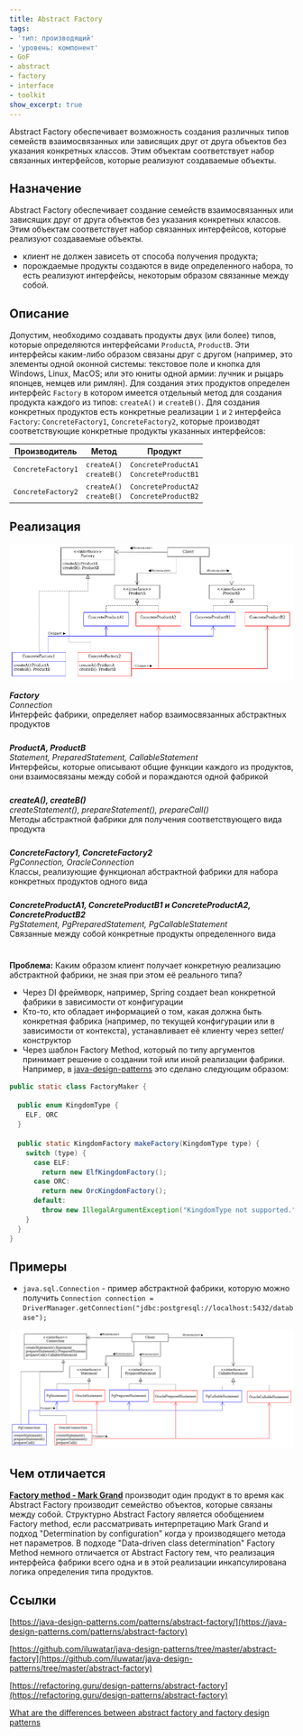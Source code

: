 ```yaml
---
title: Abstract Factory
tags:
- 'тип: производящий'
- 'уровень: компонент'
- GoF
- abstract
- factory
- interface
- toolkit
show_excerpt: true
---
```


Abstract Factory обеспечивает возможность создания различных типов семейств
взаимосвязанных или зависящих друг от друга объектов без указания конкретных
классов. Этим объектам соответствует набор связанных интерфейсов, которые
реализуют создаваемые объекты.

<!--more-->

<style>
    .wrap {
        padding-bottom: 25px;
    }

    .spoiler >  input + .box {
    	display: none;
    }
    .spoiler >  input:checked + .box {
    	display: block;
    }
    .bootstrap.card {
        max-width: 100%;
    }
    h5.mb-0 {
        margin-top: 0;
    }
    .no-shadow.btn:focus {
     box-shadow: none !important;
    }
</style>

## Назначение
Abstract Factory обеспечивает создание семейств взаимосвязанных или зависящих
друг от друга объектов без указания конкретных классов. Этим объектам
соответствует набор связанных интерфейсов, которые реализуют создаваемые
объекты.

- клиент не должен зависеть от способа получения продукта;
- порождаемые продукты создаются в виде определенного набора, то есть реализуют
интерфейсы, некоторым образом связанные между собой.

## Описание
Допустим, необходимо создавать продукты двух (или более) типов, которые
определяются интерфейсами `ProductA`, `ProductB`. Эти интерфейсы каким-либо
образом связаны друг с другом (например, это элементы одной оконной системы:
текстовое поле и кнопка для Windows, Linux, MacOS; или это юниты одной армии:
лучник и рыцарь японцев, немцев или римлян). Для создания этих продуктов
определен интерфейс `Factory` в котором имеется отдельный метод для создания
продукта каждого из типов: `createA()` и `createB()`. Для создания конкретных
продуктов есть конкретные реализации `1` и `2` интерфейса `Factory`:
`ConcreteFactory1`, `ConcreteFactory2`, которые производят соответствующие
конкретные продукты указанных интерфейсов:

| Производитель           |Метод              |Продукт              |
| ------------------------|:-------------------:|:-------------------:|
| `ConcreteFactory1`      | `createA()`<br>`createB()`| `ConcreteProductA1`<br> `ConcreteProductB1`|
| `ConcreteFactory2`      | `createA()`<br>`createB()`| `ConcreteProductA2`<br> `ConcreteProductB2`|


## Реализация

<p align="center">
  <img src="/assets/images/abstract-factory/abstract-factory.png" />
</p>

<div class="grid grid--px-0">
  <div class="cell cell--lg-3 cell--3"><b><i>Factory</i></b></div>
  <div class="cell cell--auto"><i>Connection</i></div>
  <div class="cell cell--lg-12 wrap">Интерфейс фабрики, определяет набор взаимосвязанных абстрактных продуктов</div>

  <div class="cell cell--lg-3 cell--3"><b><i>ProductA, ProductB</i></b></div>
  <div class="cell cell--auto"><i>Statement, PreparedStatement, CallableStatement</i></div>
  <div class="cell cell--lg-12 wrap">Интерфейсы, которые описывают общие функции каждого из продуктов, они взаимосвязаны между собой и пораждаются одной фабрикой</div>

  <div class="cell cell--lg-3 cell--3"><b><i>createA(), createB()</i></b></div>
  <div class="cell cell--auto"><i>createStatement(), prepareStatement(), prepareCall()</i></div>
  <div class="cell cell--lg-12 wrap">Методы абстрактной фабрики для получения соответствующего вида продукта</div>

  <div class="cell cell--lg-3 cell--3"><b><i>ConcreteFactory1, ConcreteFactory2</i></b></div>
  <div class="cell cell--auto"><i>PgConnection, OracleConnection</i></div>
  <div class="cell cell--lg-12 wrap">Классы, реализующие функционал абстрактной фабрики для набора конкретных продуктов одного вида</div>

  <div class="cell cell--lg-3 cell--3"><b><i>ConcreteProductA1, ConcreteProductB1 и ConcreteProductA2, ConcreteProductB2</i></b></div>
  <div class="cell cell--auto"><i>PgStatement, PgPreparedStatement, PgCallableStatement</i></div>
  <div class="cell cell--lg-12 wrap">Связанные между собой конкретные продукты определенного вида</div>

</div>

**Проблема:**
Каким образом клиент получает конкретную реализацию абстрактной фабрики, не зная
при этом её реального типа?

* Через DI фреймворк, например, Spring создает bean конкретной фабрики в
зависимости от конфигурации
* Кто-то, кто обладает информацией о том, какая должна быть конкретная фабрика
(например, по текущей конфигурации или в зависимости от контекста),
устанавливает её клиенту через setter/конструктор
* Через шаблон Factory Method, который по типу аргументов принимает решение о
создании той или иной реализации фабрики. Например, в [java-design-patterns](https://java-design-patterns.com/patterns/abstract-factory)
это сделано следующим образом:

```java
public static class FactoryMaker {

  public enum KingdomType {
    ELF, ORC
  }

  public static KingdomFactory makeFactory(KingdomType type) {
    switch (type) {
      case ELF:
        return new ElfKingdomFactory();
      case ORC:
        return new OrcKingdomFactory();
      default:
        throw new IllegalArgumentException("KingdomType not supported.");
    }
  }
}

```


## Примеры
- `java.sql.Connection` - пример абстрактной фабрики, которую можно получить `Connection connection = DriverManager.getConnection("jdbc:postgresql://localhost:5432/database");`

<p align="center">
  <img src="/assets/images/abstract-factory/abstract-factory-example.png" />
</p>

## Чем отличается
**[Factory method - Mark Grand](/2021/02/28/factory-method-mark-grand.html)** производит один продукт в то время как Abstract Factory
производит семейство объектов, которые связаны между собой. Структурно Abstract Factory является обобщением Factory method,
 если рассматривать интерпретацию Mark Grand и подход "Determination by configuration" когда у производящего метода нет параметров.
В подходе "Data-driven class determination" Factory Method немного отличается от Abstract Factory тем, что реализация интерфейса
фабрики всего одна и в этой реализации инкапсулирована логика определения типа продуктов.


## Ссылки
[https://java-design-patterns.com/patterns/abstract-factory/](https://java-design-patterns.com/patterns/abstract-factory)

[https://github.com/iluwatar/java-design-patterns/tree/master/abstract-factory](https://github.com/iluwatar/java-design-patterns/tree/master/abstract-factory)

[https://refactoring.guru/design-patterns/abstract-factory](https://refactoring.guru/design-patterns/abstract-factory)

[What are the differences between abstract factory and factory design patterns](https://stackoverflow.com/questions/5739611/what-are-the-differences-between-abstract-factory-and-factory-design-patterns)
